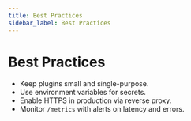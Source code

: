 ```yaml
---
title: Best Practices
sidebar_label: Best Practices
---
```


# Best Practices

- Keep plugins small and single-purpose.
- Use environment variables for secrets.
- Enable HTTPS in production via reverse proxy.
- Monitor `/metrics` with alerts on latency and errors.
